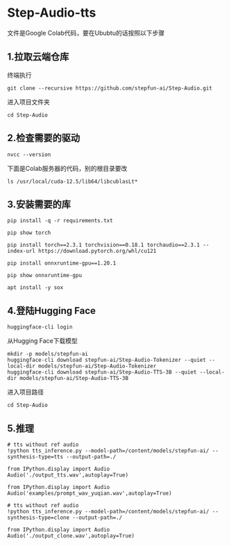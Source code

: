 # Step-Audio-tts

文件是Google Colab代码，要在Ububtu的话按照以下步骤

 ## 1.拉取云端仓库
终端执行
```
git clone --recursive https://github.com/stepfun-ai/Step-Audio.git
```

进入项目文件夹
```
cd Step-Audio
```

## 2.检查需要的驱动
```
nvcc --version
```
下面是Colab服务器的代码，别的根目录要改
```
ls /usr/local/cuda-12.5/lib64/libcublasLt*
```

## 3.安装需要的库
```
pip install -q -r requirements.txt
```
```
pip show torch
```
```
pip install torch==2.3.1 torchvision==0.18.1 torchaudio==2.3.1 --index-url https://download.pytorch.org/whl/cu121
```
```
pip install onnxruntime-gpu==1.20.1
```
```
pip show onnxruntime-gpu
```
```
apt install -y sox
```

## 4.登陆Hugging Face
```
huggingface-cli login
```
从Hugging Face下载模型
```
mkdir -p models/stepfun-ai
huggingface-cli download stepfun-ai/Step-Audio-Tokenizer --quiet --local-dir models/stepfun-ai/Step-Audio-Tokenizer
huggingface-cli download stepfun-ai/Step-Audio-TTS-3B --quiet --local-dir models/stepfun-ai/Step-Audio-TTS-3B
```
进入项目路径
```
cd Step-Audio
```

## 5.推理
```
# tts without ref audio
!python tts_inference.py --model-path=/content/models/stepfun-ai/ --synthesis-type=tts --output-path=./

from IPython.display import Audio
Audio('./output_tts.wav',autoplay=True)

from IPython.display import Audio
Audio('examples/prompt_wav_yuqian.wav',autoplay=True)

# tts without ref audio
!python tts_inference.py --model-path=/content/models/stepfun-ai/ --synthesis-type=clone --output-path=./

from IPython.display import Audio
Audio('./output_clone.wav',autoplay=True)
```
